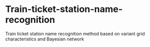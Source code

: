 # Train-ticket-station-name-recognition
Train ticket station name recognition method based on variant grid characteristics and Bayesian network
